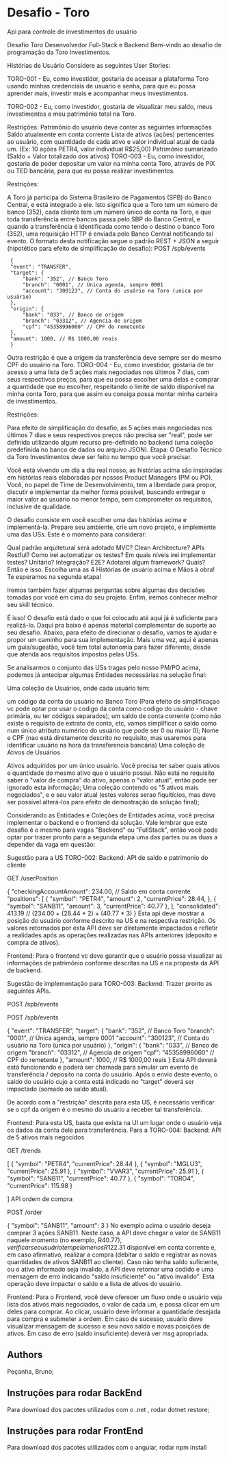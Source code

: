 # Desafio - Toro

Api para controle de investimentos do usuário

Desafio Toro Desenvolvedor Full-Stack e Backend
Bem-vindo ao desafio de programação da Toro Investimentos.

Histórias de Usuário
Considere as seguintes User Stories:

TORO-001 - Eu, como investidor, gostaria de acessar a plataforma Toro usando minhas credenciais de usuário e senha, para que eu possa aprender mais, investir mais e acompanhar meus investimentos.

TORO-002 - Eu, como investidor, gostaria de visualizar meu saldo, meus investimentos e meu patrimônio total na Toro.

Restrições:
Patrimônio do usuário deve conter as seguintes informações
Saldo atualmente em conta corrente
Lista de ativos (ações) pertencentes ao usuário, com quantidade de cada ativo e valor individual atual de cada um. (Ex: 10 ações PETR4, valor individual R$25,00)
Patrimônio sumarizado (Saldo + Valor totalizado dos ativos)
TORO-003 - Eu, como investidor, gostaria de poder depositar um valor na minha conta Toro, através de PiX ou TED bancária, para que eu possa realizar investimentos.

Restrições:

A Toro já participa do Sistema Brasileiro de Pagamentos (SPB) do Banco Central, e está integrado a ele. Isto significa que a Toro tem um número de banco (352), cada cliente tem um número único de conta na Toro, e que toda transferência entre bancos passa pelo SBP do Banco Central, e quando a transferência é identificada como tendo o destino o banco Toro (352), uma requisição HTTP é enviada pelo Banco Central notificando tal evento. O formato desta notificação segue o padrão REST + JSON a seguir (hipotético para efeito de simplificação do desafio):
     POST <apiBaseUrl>/spb/events

     {
     "event": "TRANSFER",
     "target": {
         "bank": "352", // Banco Toro
         "branch": "0001", // Única agenda, sempre 0001
         "account": "300123", // Conta do usuário na Toro (unica por usuário)
     },
     "origin": {
         "bank": "033", // Banco de origem 
         "branch": "03312", // Agencia de origem
         "cpf": "45358996060" // CPF do remetente
     },
     "amount": 1000, // R$ 1000,00 reais
     }
Outra restrição é que a origem da transferência deve sempre ser do mesmo CPF do usuário na Toro.
TORO-004 - Eu, como investidor, gostaria de ter acesso a uma lista de 5 ações mais negociadas nos últimos 7 dias, com seus respectivos preços, para que eu possa escolher uma delas e comprar a quantidade que eu escolher, respeitando o limite de saldo disponível na minha conta Toro, para que assim eu consiga possa montar minha carteira de investimentos.

Restrições:

Para efeito de simplificação do desafio, as 5 ações mais negociadas nos últimos 7 dias e seus respectivos preços não precisa ser "real", pode ser definida utilizando algum recurso pre-definido no backend (uma coleção predefinida no banco de dados ou arquivo JSON).
Etapa:
O Desafio Técnico da Toro Investimentos deve ser feito no tempo que você precisar.

Você está vivendo um dia a dia real nosso, as histórias acima são inspiradas em histórias reais elaboradas por nossos Product Managers (PM ou PO). Você, no papel de Time de Desenvolvimento, tem a liberdade para propor, discutir e implementar da melhor forma possível, buscando entregar o maior valor ao usuário no menor tempo, sem comprometer os requisitos, inclusive de qualidade.

O desafio consiste em você escolher uma das histórias acima e implementá-la. Prepare seu ambiente, crie um novo projeto, e implemente uma das USs. Este é o momento para considerar:

Qual padrão arquitetural será adotado MVC? Clean Architecture? APIs Restful?
Como irei automatizar os testes? Em quais níveis irei implementar testes? Unitário? Integração? E2E?
Adotarei algum framework? Quais?
Então é isso. Escolha uma as 4 Histórias de usuário acima e Mãos à obra! Te esperamos na segunda etapa!

Iremos também fazer algumas perguntas sobre algumas das decisões tomadas por você em cima do seu projeto. Enfim, iremos conhecer melhor seu skill técnico.

É isso! O desafio está dado o que foi colocado até aqui já é suficiente para realizá-lo.
Daqui pra baixo é apenas material complementar de suporte ao seu desafio.
Abaixo, para efeito de direcionar o desafio, vamos te ajudar e propor um caminho para sua implementação. Mais uma vez, aqui é apenas um guia/sugestão, você tem total autonomia para fazer diferente, desde que atenda aos requisitos impostos pelas USs.

Se analisarmos o conjunto das USs tragas pelo nosso PM/PO acima, podemos já antecipar algumas Entidades necessárias na solução final:

Uma coleção de Usuários, onde cada usuário tem:

um código da conta do usuário no Banco Toro (Para efeito de simplificaçao vc pode optar por usar o codigo da conta como codigo do usuário - chave primária, ou ter códigos separados);
um saldo de conta corrente (como não existe o requisito de extrato de conta, etc, vamos simplificar o saldo como num único atributo numérico do usuário que pode ser 0 ou maior 0);
Nome e CPF (nao está diretamente descrito no requisito, mas usaremos para identificar usuário na hora da transferencia bancária)
Uma coleção de Ativos de Usuários

Ativos adquiridos por um único usuário. Você precisa ter saber quais ativos e quantidade do mesmo ativo que o usuário possui. Não está no requisito saber o "valor de compra" do ativo, apenas o "valor atual", então pode ser ignorado esta informação;
Uma coleção contendo os "5 ativos mais negociados", e o seu valor atual (estes valores serao fiquitícios, mas deve ser possível alterá-los para efeito de demostração da solução final);

Considerando as Entidades e Coleções de Entidades acima, você precisa implementar o backend e o frontend da solução. Vale lembrar que este desafio é o mesmo para vagas "Backend" ou "FullStack", então você pode optar por trazer pronto para a segunda etapa uma das partes ou as duas a depender da vaga em questão:

Sugestão para a US TORO-002:
Backend:
API de saldo e patrimonio do cliente

GET <apiBaseUrl>/userPosition

{
    "checkingAccountAmount": 234.00, // Saldo em conta corrente
    "positions": [
        {
            "symbol": "PETR4",
            "amount": 2,
            "currentPrice": 28.44,
        },
        {
            "symbol": "SANB11",
            "amount": 3,
            "currentPrice": 40.77
        },
    ],
    "consolidated": 413.19 // (234.00 + (28.44 * 2) + (40.77 * 3)
}
Esta api deve mostrar a posição do usuário conforme descrito na US e na respectiva restrição. Os valores retornados por esta API deve ser diretamente impactados e refletir a realidades após as operações realizadas nas APIs anteriores (deposito e compra de ativos).

Frontend:
Para o frontend vc deve garantir que o usuário possa visualizar as informações de patrimônio conforme descritas na US e na proposta da API de backend.

Sugestão de implementação para TORO-003:
Backend:
Trazer pronto as seguintes APIs.

POST /spb/events

POST <apiBaseUrl>/spb/events

{
   "event": "TRANSFER",
   "target": {
       "bank": "352", // Banco Toro
       "branch": "0001", // Única agenda, sempre 0001
       "account": "300123", // Conta do usuário na Toro (unica por usuário)
   },
   "origin": {
       "bank": "033", // Banco de origem 
       "branch": "03312", // Agencia de origem
       "cpf": "45358996060" // CPF do remetente
   },
   "amount": 1000, // R$ 1000,00 reais
}
Esta API deverá está funcionando e poderá ser chamada para simular um evento de transferência / deposito na conta do usuário. Após o envio deste evento, o saldo do usuário cujo a conta está indicado no "target" deverá ser impactado (somado ao saldo atual).

De acordo com a "restrição" descrita para esta US, é necessário verificar se o cpf da origem é o mesmo do usuário a receber tal transferência.

Frontend:
Para esta US, basta que exista na UI um lugar onde o usuário veja os dados da conta dele para transferência.
Para a TORO-004:
Backend:
API de 5 ativos mais negocidos

GET <apiBaseUrl>/trends

[
    {
        "symbol": "PETR4",
        "currentPrice": 28.44
    },
    {
        "symbol": "MGLU3",
        "currentPrice": 25.91
    },
    {
        "symbol": "VVAR3",
        "currentPrice": 25.91
    },
    {
        "symbol": "SANB11",
        "currentPrice": 40.77
    },
    {
        "symbol": "TORO4",
        "currentPrice": 115.98
    }

]
API ordem de compra

POST <apiBaseUrl>/order

{
    "symbol": "SANB11",
    "amount": 3
}
No exemplo acima o usuário deseja comprar 3 ações SANB11. Neste caso, a API deve chegar o valor de SANB11 naquele momento (no exemplo, R$40.77), verificar se o usuário tem pelo menos R$122.31 disponível em conta corrente e, em caso afirmativo, realizar a compra (debitar o saldo e registrar as novas quantidades de ativos SANB11 ao cliente). Caso não tenha saldo suficiente, ou o ativo informado seja invalido, a API deve retornar uma codido e uma mensagem de erro indicando "saldo insuficiente" ou "ativo invalido". Esta operação deve impactar o saldo e a lista de ativos do usuário.

Frontend:
Para o Frontend, você deve oferecer um fluxo onde o usuário veja lista dos ativos mais negociados, o valor de cada um, e possa clicar em um deles para comprar. Ao clicar, usuário deve informar a quantidade desejada para compra e submeter a ordem. Em caso de sucesso, usuário deve visualizar mensagem de sucesso e seu novo saldo e novas posições de ativos. Em caso de erro (saldo insuficiente) deverá ver msg apropriada.

## Authors
Peçanha, Bruno;

## Instruções para rodar BackEnd
Para download dos pacotes utilizados com  o .net , rodar dotnet restore; 
     
## Instruções para rodar FrontEnd
Para download dos pacotes utilizados com o angular, rodar npm install

